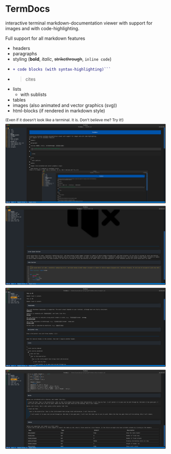 # TermDocs
interactive terminal markdown-documentation viewer with support for images and with code-highlighting.

Full support for all markdown features

- headers
- paragraphs
- styling (**bold**, *italic*, ~~strikethrough~~, `inline code`)
- ```diff
  + code blocks (with syntax-highlighting)```
- > cites
- lists
  - with sublists
- tables
- images (also animated and vector graphics (svg))
- html-blocks (if rendered in markdown style)

<sup>(Even if it doesn't look like a terminal. It is. Don't believe me? Try it!)</sub>
![README.md](README.assets/Screenshot-0.svg)
![index.md](README.assets/Screenshot-1.svg)
![example.md top](README.assets/Screenshot-2.svg)
![example.md btm](README.assets/Screenshot-3.svg)
